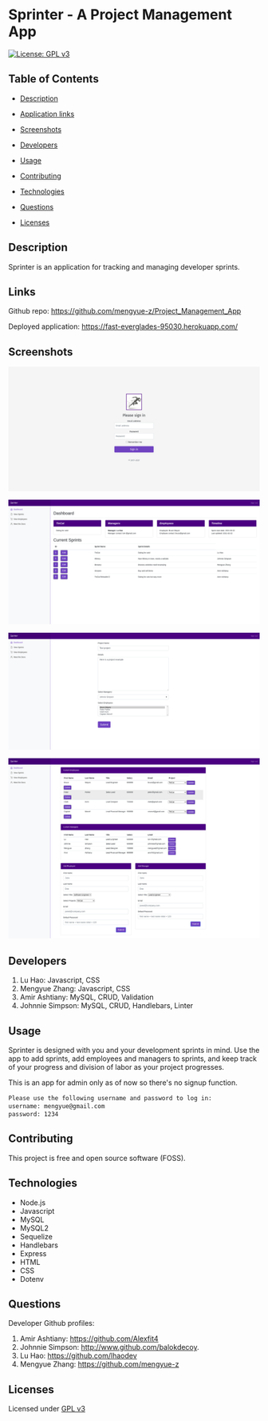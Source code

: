 # Sprinter - A Project Management App

  [![License: GPL v3](https://img.shields.io/badge/License-GPLv3-blue.svg)](https://www.gnu.org/licenses/gpl-3.0)

  ## Table of Contents

  - [Description](#description)

  - [Application links](#links)

  - [Screenshots](#screenshots)

  - [Developers](#developers)

  - [Usage](#usage)

  - [Contributing](#contributing)

  - [Technologies](#technologies)

  - [Questions](#questions)

  - [Licenses](#licenses)

  ## Description

  Sprinter is an application for tracking and managing developer sprints. 

  ## Links

  Github repo: https://github.com/mengyue-z/Project_Management_App 

  Deployed application: https://fast-everglades-95030.herokuapp.com/ 

  ## Screenshots

  ![login](./screenshots/login.png)

  ![dashboard](./screenshots/dashboard.png)

  ![project](./screenshots/project.png)

  ![employee](./screenshots/employee.png)

  ## Developers

  1. Lu Hao: Javascript, CSS
  2. Mengyue Zhang: Javascript, CSS
  3. Amir Ashtiany: MySQL, CRUD, Validation
  4. Johnnie Simpson: MySQL, CRUD, Handlebars, Linter

  ## Usage

  Sprinter is designed with you and your development sprints in mind. Use the app to add sprints, add employees and managers to sprints, and keep track of your progress and division of labor as your project progresses. 
  
  This is an app for admin only as of now so there's no signup function.
  
  ```
  Please use the following username and password to log in:
  username: mengyue@gmail.com
  password: 1234
  ```

  ## Contributing

  This project is free and open source software (FOSS).

  ## Technologies

  - Node.js
  - Javascript
  - MySQL
  - MySQL2
  - Sequelize
  - Handlebars
  - Express
  - HTML
  - CSS
  - Dotenv

  ## Questions

  Developer Github profiles:
  1. Amir Ashtiany: https://github.com/Alexfit4 
  2. Johnnie Simpson: http://www.github.com/balokdecoy.
  3. Lu Hao: https://github.com/lhaodev 
  4. Mengyue Zhang: https://github.com/mengyue-z 

  ## Licenses
 Licensed under [GPL v3](https://www.gnu.org/licenses/gpl-3.0)
